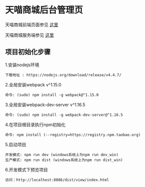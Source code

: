 # 天喵商城后台管理页

天喵商城前端页面参见 [这里](https://github.com/weimin96/mallWeb)

天喵商城服务端参见 [这里](https://github.com/weimin96/mall)

## 项目初始化步骤

1.安装nodejs环境

    下载地址 : https://nodejs.org/download/release/v4.4.7/

2.全局安装webpack v^1.15.0

    命令: (sudo) npm install -g webpack@^1.15.0

3.全局安装webpack-dev-server v^1.16.5

    命令: (sudo) npm install -g webpack-dev-server@^1.16.5

4.在项目根目录执行npm初始化

    命令: npm install (--registry=https://registry.npm.taobao.org)

5.启动项目

    开发模式: npm run dev (windows系统上为npm run dev_win)
    生产模式: npm run dist (windows系统上为npm run dist_win)

6.开发模式下预览项目

    访问：http://localhost:8086/dist/view/index.html